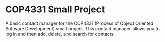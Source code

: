 # COP4331 Small Project

A basic contact manager for the COP4331 (Process of Object Oriented Software Development) small project. This contact manager allows you to log in and then add, delete, and search for contacts.
